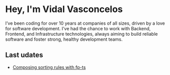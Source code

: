 # Hey, I'm Vidal Vasconcelos

I’ve been coding for over 10 years at companies of all sizes, driven by a love for 
software development. I’ve had the chance to work with Backend, Frontend, and 
Infrastructure technologies, always aiming to build reliable software and foster 
strong, healthy development teams.

## Last udates
- [Composing sorting rules with fp-ts](https://github.com/vidalvasconcelos/composing-sorting-rules)
